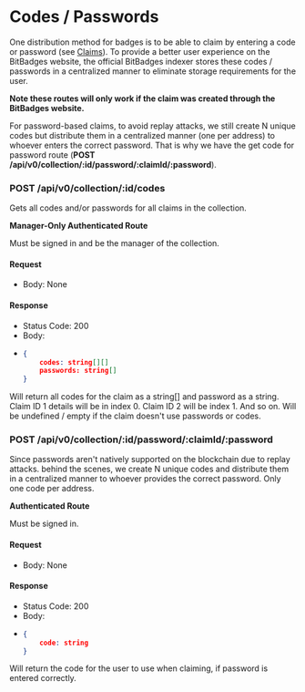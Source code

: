 # Codes / Passwords

One distribution method for badges is to be able to claim by entering a code or password (see [Claims](broken-reference)). To provide a better user experience on the BitBadges website, the official BitBadges indexer stores these codes / passwords in a centralized manner to eliminate storage requirements for the user.

**Note these routes will only work if the claim was created through the BitBadges website.**

For password-based claims, to avoid replay attacks, we still create N unique codes but distribute them in a centralized manner (one per address) to whoever enters the correct password. That is why we have the get code for password route (**POST /api/v0/collection/:id/password/:claimId/:password**).



### POST /api/v0/collection/:id/codes

Gets all codes and/or passwords for all claims in the collection.

**Manager-Only Authenticated Route**

Must be signed in and be the manager of the collection.

#### Request

* Body: None

#### Response

* Status Code: 200
* Body:
* ```json
  {
      codes: string[][]
      passwords: string[]
  }
  ```

Will return all codes for the claim as a string\[] and password as a string. Claim ID 1 details will be in index 0. Claim ID 2 will be index 1. And so on. Will be undefined / empty if the claim doesn't use passwords or codes.

### POST /api/v0/collection/:id/password/:claimId/:password

Since passwords aren't natively supported on the blockchain due to replay attacks. behind the scenes, we create N unique codes and distribute them in a centralized manner to whoever provides the correct password. Only one code per address.

**Authenticated Route**

Must be signed in.

#### Request

* Body: None

#### Response

* Status Code: 200
* Body:
* ```json
  {
      code: string
  }
  ```

Will return the code for the user to use when claiming, if password is entered correctly.
